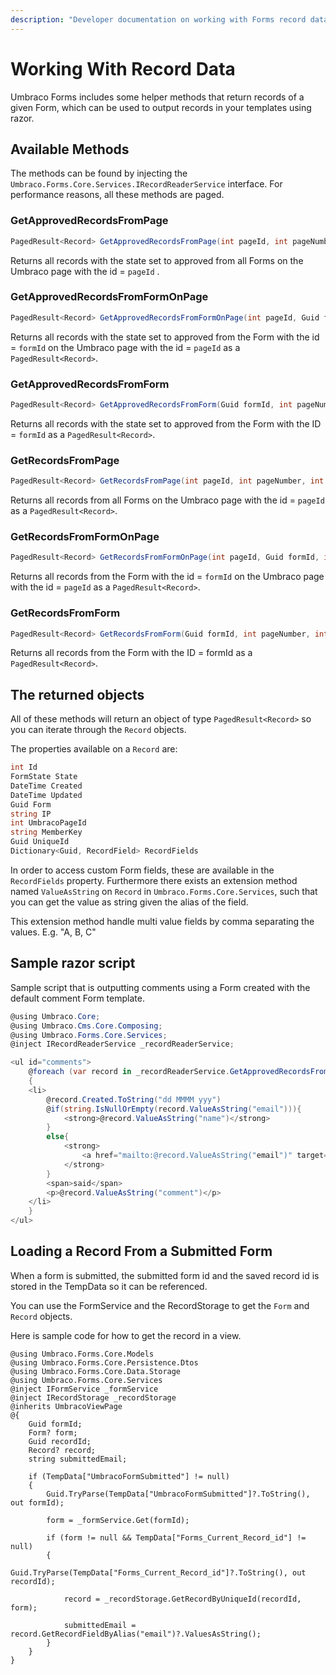 ```yaml
---
description: "Developer documentation on working with Forms record data."
---
```


# Working With Record Data

Umbraco Forms includes some helper methods that return records of a given Form, which can be used to output records in your templates using razor.

## Available Methods

The methods can be found by injecting the `Umbraco.Forms.Core.Services.IRecordReaderService` interface. For performance reasons, all these methods are paged.

### GetApprovedRecordsFromPage

```csharp
PagedResult<Record> GetApprovedRecordsFromPage(int pageId, int pageNumber, int pageSize)
```

Returns all records with the state set to approved from all Forms on the Umbraco page with the id = `pageId` .

### GetApprovedRecordsFromFormOnPage

```csharp
PagedResult<Record> GetApprovedRecordsFromFormOnPage(int pageId, Guid formId, int pageNumber, int pageSize)
```

Returns all records with the state set to approved from the Form with the id = `formId` on the Umbraco page with the id = `pageId` as a `PagedResult<Record>`.

### GetApprovedRecordsFromForm

```csharp
PagedResult<Record> GetApprovedRecordsFromForm(Guid formId, int pageNumber, int pageSize)
```

Returns all records with the state set to approved from the Form with the ID = `formId` as a `PagedResult<Record>`.

### GetRecordsFromPage

```csharp
PagedResult<Record> GetRecordsFromPage(int pageId, int pageNumber, int pageSize)
```

Returns all records from all Forms on the Umbraco page with the id = `pageId` as a `PagedResult<Record>`.

### GetRecordsFromFormOnPage

```csharp
PagedResult<Record> GetRecordsFromFormOnPage(int pageId, Guid formId, int pageNumber, int pageSize)
```

Returns all records from the Form with the id = `formId` on the Umbraco page with the id = `pageId` as a `PagedResult<Record>`.

### GetRecordsFromForm

```csharp
PagedResult<Record> GetRecordsFromForm(Guid formId, int pageNumber, int pageSize)
```

Returns all records from the Form with the ID = formId as a `PagedResult<Record>`.

## The returned objects

All of these methods will return an object of type `PagedResult<Record>` so you can iterate through the `Record` objects.

The properties available on a `Record` are:

```csharp
int Id
FormState State
DateTime Created
DateTime Updated
Guid Form
string IP
int UmbracoPageId
string MemberKey
Guid UniqueId
Dictionary<Guid, RecordField> RecordFields
```

In order to access custom Form fields, these are available in the `RecordFields` property. Furthermore there exists an extension method named `ValueAsString` on `Record` in `Umbraco.Forms.Core.Services`, such that you can get the value as string given the alias of the field.

This extension method handle multi value fields by comma separating the values. E.g. "A, B, C"

## Sample razor script

Sample script that is outputting comments using a Form created with the default comment Form template.

```csharp
@using Umbraco.Core;
@using Umbraco.Cms.Core.Composing;
@using Umbraco.Forms.Core.Services;
@inject IRecordReaderService _recordReaderService;

<ul id="comments">
    @foreach (var record in _recordReaderService.GetApprovedRecordsFromPage(Model.Id, 1, 10).Items)
    {
    <li>
        @record.Created.ToString("dd MMMM yyy")
        @if(string.IsNullOrEmpty(record.ValueAsString("email"))){
            <strong>@record.ValueAsString("name")</strong>
        }
        else{
            <strong>
                <a href="mailto:@record.ValueAsString("email")" target="_blank">@record.ValueAsString("name")</a>
            </strong>
        }
        <span>said</span>
        <p>@record.ValueAsString("comment")</p>
    </li>
    }
</ul>
```


## Loading a Record From a Submitted Form
When a form is submitted, the submitted form id and the saved record id is stored in the TempData so it can be referenced.

You can use the FormService and the RecordStorage to get the ```Form``` and ```Record``` objects.   

Here is sample code for how to get the record in a view.

```
@using Umbraco.Forms.Core.Models
@using Umbraco.Forms.Core.Persistence.Dtos
@using Umbraco.Forms.Core.Data.Storage
@using Umbraco.Forms.Core.Services
@inject IFormService _formService
@inject IRecordStorage _recordStorage
@inherits UmbracoViewPage
@{
	Guid formId;
	Form? form;
	Guid recordId;
	Record? record;
    string submittedEmail;

	if (TempData["UmbracoFormSubmitted"] != null)
	{
		Guid.TryParse(TempData["UmbracoFormSubmitted"]?.ToString(), out formId);

		form = _formService.Get(formId);

		if (form != null && TempData["Forms_Current_Record_id"] != null)
		{
			Guid.TryParse(TempData["Forms_Current_Record_id"]?.ToString(), out recordId);

			record = _recordStorage.GetRecordByUniqueId(recordId, form);

            submittedEmail = record.GetRecordFieldByAlias("email")?.ValuesAsString();
		}
	}
}
```

